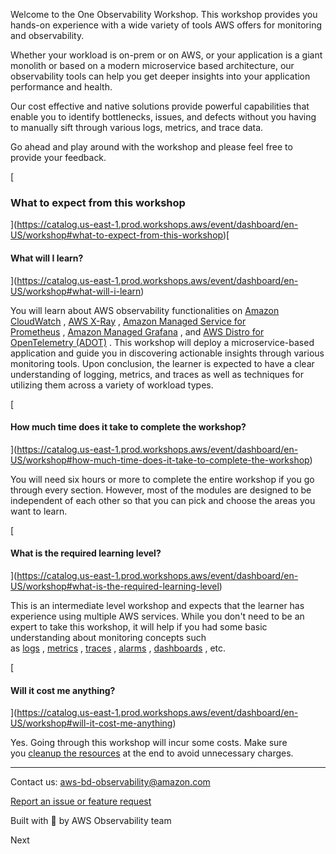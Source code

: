 Welcome to the One Observability Workshop. This workshop provides you hands-on experience with a wide variety of tools AWS offers for monitoring and observability.

Whether your workload is on-prem or on AWS, or your application is a giant monolith or based on a modern microservice based architecture, our observability tools can help you get deeper insights into your application performance and health.

Our cost effective and native solutions provide powerful capabilities that enable you to identify bottlenecks, issues, and defects without you having to manually sift through various logs, metrics, and trace data.

Go ahead and play around with the workshop and please feel free to provide your feedback.

[

### What to expect from this workshop

](https://catalog.us-east-1.prod.workshops.aws/event/dashboard/en-US/workshop#what-to-expect-from-this-workshop)[

#### What will I learn?

](https://catalog.us-east-1.prod.workshops.aws/event/dashboard/en-US/workshop#what-will-i-learn)

You will learn about AWS observability functionalities on [Amazon CloudWatch](https://docs.aws.amazon.com/AmazonCloudWatch/latest/monitoring/WhatIsCloudWatch.html) , [AWS X-Ray](https://docs.aws.amazon.com/xray/latest/devguide/aws-xray.html) , [Amazon Managed Service for Prometheus](https://docs.aws.amazon.com/prometheus/latest/userguide/what-is-Amazon-Managed-Service-Prometheus.html) , [Amazon Managed Grafana](https://docs.aws.amazon.com/grafana/latest/userguide/what-is-Amazon-Managed-Service-Grafana.html) , and [AWS Distro for OpenTelemetry (ADOT)](https://aws-otel.github.io/) . This workshop will deploy a microservice-based application and guide you in discovering actionable insights through various monitoring tools. Upon conclusion, the learner is expected to have a clear understanding of logging, metrics, and traces as well as techniques for utilizing them across a variety of workload types.

[

#### How much time does it take to complete the workshop?

](https://catalog.us-east-1.prod.workshops.aws/event/dashboard/en-US/workshop#how-much-time-does-it-take-to-complete-the-workshop)

You will need six hours or more to complete the entire workshop if you go through every section. However, most of the modules are designed to be independent of each other so that you can pick and choose the areas you want to learn.

[

#### What is the required learning level?

](https://catalog.us-east-1.prod.workshops.aws/event/dashboard/en-US/workshop#what-is-the-required-learning-level)

This is an intermediate level workshop and expects that the learner has experience using multiple AWS services. While you don't need to be an expert to take this workshop, it will help if you had some basic understanding about monitoring concepts such as [logs](https://aws-observability.github.io/observability-best-practices/signals/logs/) , [metrics](https://aws-observability.github.io/observability-best-practices/signals/metrics/) , [traces](https://aws-observability.github.io/observability-best-practices/signals/traces/) , [alarms](https://aws-observability.github.io/observability-best-practices/signals/alarms/) , [dashboards](https://aws-observability.github.io/observability-best-practices/tools/dashboards/) , etc.

[

#### Will it cost me anything?

](https://catalog.us-east-1.prod.workshops.aws/event/dashboard/en-US/workshop#will-it-cost-me-anything)

Yes. Going through this workshop will incur some costs. Make sure you [cleanup the resources](https://catalog.us-east-1.prod.workshops.aws/event/dashboard/en-US/workshop/cleanup) at the end to avoid unnecessary charges.

---

Contact us: [aws-bd-observability@amazon.com](mailto:aws-bd-observability@amazon.com) 

[Report an issue or feature request](https://github.com/aws-samples/one-observability-demo/issues/new)

Built with 💛 by AWS Observability team

Next